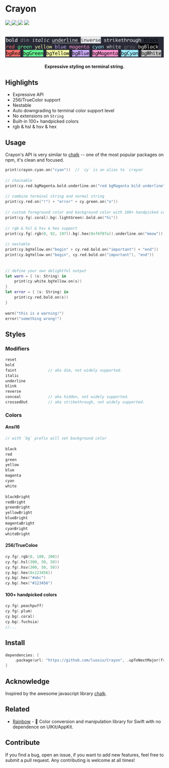 # Crayon

<div>
<a href="https://travis-ci.org/luoxiu/Crayon">
  <img src="https://travis-ci.org/luoxiu/Crayon.svg?branch=master">
</a>
<a href="https://github.com/luoxiu/Crayon/releases">
  <img src="https://img.shields.io/github/tag/luoxiu/crayon.svg">
</a>
<img src="https://img.shields.io/badge/platform-iOS%20%7C%20macOS%20%7C%20watchOS%20%7C%20tvOS%20%7C%20Linux-lightgrey.svg">
<img src="https://img.shields.io/github/license/luoxiu/crayon.svg">
</div>
<br>
<br>
<div align="center">
    <img src="crayon.jpg">
    <br>
    <br>
    <strong>Expressive styling on terminal string.</strong>
</div>

## Highlights

- Expressive API
- 256/TrueColor support
- Nestable
- Auto downgrading to terminal color support level
- No extensions on `String`
- Built-in 100+ handpicked colors
- rgb & hsl & hsv & hex

## Usage

Crayon's API is very similar to [chalk](https://github.com/chalk/chalk) -- one of the most popular packages on npm, it's clean and focused.


```swift
print(crayon.cyan.on("cyan"))  // `cy` is an alias to `crayon`

// chainable
print(cy.red.bgMagenta.bold.underline.on("red bgMagenta bild underline"))

// combine terminal string and normal string
print(cy.red.on("!") + "error" + cy.green.on("o"))

// custom foreground color and background color with 100+ handpicked colors
print(cy.fg(.coral).bg(.lightGreen).bold.on("hi"))

// rgb & hsl & hsv & hex support
print(cy.fg(.rgb(0, 92, 197)).bg(.hex(0xf6f8fa)).underline.on("meow"))

// nestable
print(cy.bgYellow.on("begin" + cy.red.bold.on("important") + "end"))
print(cy.bgYellow.on("begin", cy.red.bold.on("important"), "end"))


// define your own delightful output
let warn = { (s: String) in
    print(cy.white.bgYellow.on(s))
}
let error = { (s: String) in
    print(cy.red.bold.on(s))
}

warn("this is a warning!")
error("something wrong!")
```

## Styles

### Modifiers

```swift
reset
bold
faint              // aka dim, not widely supported.
italic
underline
blink
reverse
conceal            // aka hidden, not widely supported.
crossedOut         // aka strikethrough, not widely supported.
```

### Colors

#### Ansi16

```swift
// with `bg` prefix will set background color

black
red
green
yellow
blue
magenta
cyan
white

blackBright
redBright
greenBright
yellowBright
blueBright
magentaBright
cyanBright
whiteBright
```

#### 256/TrueColoe

```swift
cy.fg(.rgb(0, 100, 200))
cy.fg(.hsl(300, 50, 50))
cy.fg(.hsv(300, 50, 50))
cy.bg(.hex(0x123456))
cy.bg(.hex("#abc")
cy.bg(.hex("#123456")
```

#### 100+ handpicked colors

```swift
cy.fg(.peachpuff)
cy.fg(.plum)
cy.bg(.coral)
cy.bg(.fuchsia)
//...
```

## Install

```swift
dependencies: [
    .package(url: "https://github.com/luoxiu/Crayon", .upToNextMajor(from: "0.0.1"))
]
```


## Acknowledge

Inspired by the awesome javascript library [chalk](https://github.com/chalk/chalk).

## Related

- [Rainbow](https://github.com/luoxiu/Rainbow) - 🌈 Color conversion and manipulation library for Swift with no dependence on UIKit/AppKit.

## Contribute

If you find a bug, open an issue, if you want to add new features, feel free to submit a pull request. Any contributing is welcome at all times!